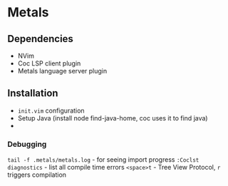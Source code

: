 # Metals

## Dependencies

* NVim
* Coc LSP client plugin
* Metals language server plugin

## Installation

* `init.vim` configuration
* Setup Java (install node find-java-home, coc uses it to find java)
* 

### Debugging

`tail -f .metals/metals.log` - for seeing import progress
`:Coclst diagnostics` - list all compile time errors
`<space>t` - Tree View Protocol, `r` triggers compilation
